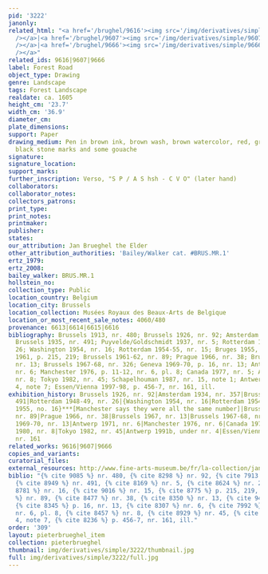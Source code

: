 ```yaml
---
pid: '3222'
janonly: 
related_html: "<a href='/brughel/9616'><img src='/img/derivatives/simple/9616/thumbnail.jpg'
  /></a>|<a href='/brughel/9607'><img src='/img/derivatives/simple/9607/thumbnail.jpg'
  /></a>|<a href='/brughel/9666'><img src='/img/derivatives/simple/9666/thumbnail.jpg'
  /></a>"
related_ids: 9616|9607|9666
label: Forest Road
object_type: Drawing
genre: Landscape
tags: Forest Landscape
realdate: ca. 1605
height_cm: '23.7'
width_cm: '36.9'
diameter_cm: 
plate_dimensions: 
support: Paper
drawing_medium: Pen in brown ink, brown wash, brown watercolor, red, green, yellow,
  black stone marks and some gouache
signature: 
signature_location: 
support_marks: 
further_inscription: Verso, "S P / A S hsh - C V O" (later hand)
collaborators: 
collaborator_notes: 
collectors_patrons: 
print_type: 
print_notes: 
printmaker: 
publisher: 
states: 
our_attribution: Jan Brueghel the Elder
other_attribution_authorities: 'Bailey/Walker cat. #BRUS.MR.1'
ertz_1979: 
ertz_2008: 
bailey_walker: BRUS.MR.1
hollstein_no: 
collection_type: Public
location_country: Belgium
location_city: Brussels
location_collection: Musées Royaux des Beaux-Arts de Belgique
location_or_most_recent_sale_notes: 4060/480
provenance: 6613|6614|6615|6616
bibliography: Brussels 1913, nr. 480; Brussels 1926, nr. 92; Amsterdam 1934, nr. 357;
  Brussels 1935, nr. 491; Puyvelde/Goldschmidt 1937, nr. 5; Rotterdam 1948-49, nr.
  26; Washington 1954, nr. 16; Rotterdam 1954-55, nr. 15; Bruges 1955, nr. 16; Winner
  1961, p. 215, 219; Brussels 1961-62, nr. 89; Prague 1966, nr. 38; Brussels 1967,
  nr. 13; Brussels 1967-68, nr. 326; Geneva 1969-70, p. 16, nr. 13; Antwerp 1971,
  nr. 6; Manchester 1976, p. 11-12, nr. 6, pl. 8; Canada 1977, nr. 5; Atlanta 1980,
  nr. 8; Tokyo 1982, nr. 45; Schapelhouman 1987, nr. 15, note 1; Antwerp 1991b, nr.
  4, note 7; Essen/Vienna 1997-98, p. 456-7, nr. 161, ill.
exhibition_history: Brussels 1926, nr. 92|Amsterdam 1934, nr. 357|Brussels 1935, nr.
  491|Rotterdam 1948-49, nr. 26|{Washington 1954, nr. 16|Rotterdam 1954-55, nr. 15|Bruges
  1955, no. 16}***[Manchester says they were all the same number]|Brussels 1961-62,
  nr. 89|Prague 1966, nr. 38|Brussels 1967, nr. 13|Brussels 1967-68, nr. 326|Geneva
  1969-70, nr. 13|Antwerp 1971, nr. 6|Manchester 1976, nr. 6|Canada 1977, nr. 5|Atlanta
  1980, nr. 8|Tokyo 1982, nr. 45|Antwerp 1991b, under nr. 4|Essen/Vienna 1997-98,
  nr. 161
related_works: 9616|9607|9666
copies_and_variants: 
curatorial_files: 
external_resources: http://www.fine-arts-museum.be/fr/la-collection/jan-i-brueghel-paysage-forestier-traverse-par-un-chemin?letter=b&artist=breughel-jan-i-1
biblio: "{% cite 9085 %} nr. 480, {% cite 8298 %} nr. 92, {% cite 7913 %} nr. 357,
  {% cite 8949 %} nr. 491, {% cite 8169 %} nr. 5, {% cite 8624 %} nr. 26, {% cite
  8781 %} nr. 16, {% cite 9016 %} nr. 15, {% cite 8775 %} p. 215, 219, {% cite 8267
  %} nr. 89, {% cite 8477 %} nr. 38, {% cite 8350 %} nr. 13, {% cite 9401 %} nr. 326,
  {% cite 8345 %} p. 16, nr. 13, {% cite 8307 %} nr. 6, {% cite 7992 %} p. 11-12,
  nr. 6, pl. 8, {% cite 8457 %} nr. 8, {% cite 8929 %} nr. 45, {% cite 8916 %} nr.
  4, note 7, {% cite 8236 %} p. 456-7, nr. 161, ill."
order: '309'
layout: pieterbrueghel_item
collection: pieterbrueghel
thumbnail: img/derivatives/simple/3222/thumbnail.jpg
full: img/derivatives/simple/3222/full.jpg
---
```

